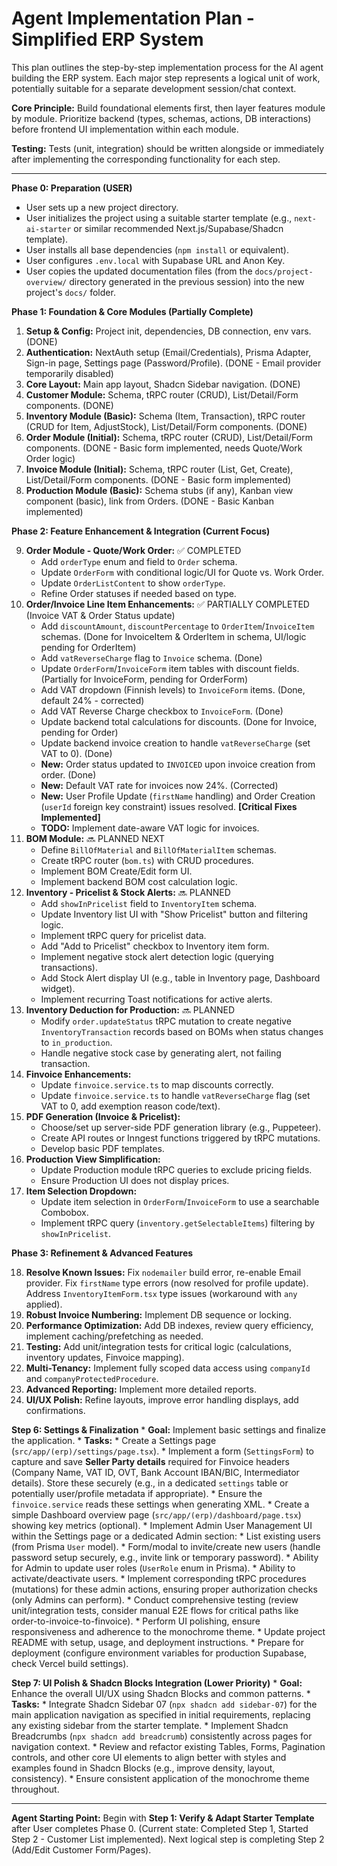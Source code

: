 # Agent Implementation Plan - Simplified ERP System

This plan outlines the step-by-step implementation process for the AI agent building the ERP system. Each major step represents a logical unit of work, potentially suitable for a separate development session/chat context.

**Core Principle:** Build foundational elements first, then layer features module by module. Prioritize backend (types, schemas, actions, DB interactions) before frontend UI implementation within each module.

**Testing:** Tests (unit, integration) should be written alongside or immediately after implementing the corresponding functionality for each step.

--- --- ---

**Phase 0: Preparation (USER)**

*   User sets up a new project directory.
*   User initializes the project using a suitable starter template (e.g., `next-ai-starter` or similar recommended Next.js/Supabase/Shadcn template).
*   User installs all base dependencies (`npm install` or equivalent).
*   User configures `.env.local` with Supabase URL and Anon Key.
*   User copies the updated documentation files (from the `docs/project-overview/` directory generated in the previous session) into the new project's `docs/` folder.

**Phase 1: Foundation & Core Modules (Partially Complete)**

1.  **Setup & Config:** Project init, dependencies, DB connection, env vars. (DONE)
2.  **Authentication:** NextAuth setup (Email/Credentials), Prisma Adapter, Sign-in page, Settings page (Password/Profile). (DONE - Email provider temporarily disabled)
3.  **Core Layout:** Main app layout, Shadcn Sidebar navigation. (DONE)
4.  **Customer Module:** Schema, tRPC router (CRUD), List/Detail/Form components. (DONE)
5.  **Inventory Module (Basic):** Schema (Item, Transaction), tRPC router (CRUD for Item, AdjustStock), List/Detail/Form components. (DONE)
6.  **Order Module (Initial):** Schema, tRPC router (CRUD), List/Detail/Form components. (DONE - Basic form implemented, needs Quote/Work Order logic)
7.  **Invoice Module (Initial):** Schema, tRPC router (List, Get, Create), List/Detail/Form components. (DONE - Basic form implemented)
8.  **Production Module (Basic):** Schema stubs (if any), Kanban view component (basic), link from Orders. (DONE - Basic Kanban implemented)

**Phase 2: Feature Enhancement & Integration (Current Focus)**

9.  **Order Module - Quote/Work Order:** ✅ COMPLETED
    *   Add `orderType` enum and field to `Order` schema.
    *   Update `OrderForm` with conditional logic/UI for Quote vs. Work Order.
    *   Update `OrderListContent` to show `orderType`.
    *   Refine Order statuses if needed based on type.
10. **Order/Invoice Line Item Enhancements:** ✅ PARTIALLY COMPLETED (Invoice VAT & Order Status update)
    *   Add `discountAmount`, `discountPercentage` to `OrderItem`/`InvoiceItem` schemas. (Done for InvoiceItem & OrderItem in schema, UI/logic pending for OrderItem)
    *   Add `vatReverseCharge` flag to `Invoice` schema. (Done)
    *   Update `OrderForm`/`InvoiceForm` item tables with discount fields. (Partially for InvoiceForm, pending for OrderForm)
    *   Add VAT dropdown (Finnish levels) to `InvoiceForm` items. (Done, default 24% - corrected)
    *   Add VAT Reverse Charge checkbox to `InvoiceForm`. (Done)
    *   Update backend total calculations for discounts. (Done for Invoice, pending for Order)
    *   Update backend invoice creation to handle `vatReverseCharge` (set VAT to 0). (Done)
    *   **New:** Order status updated to `INVOICED` upon invoice creation from order. (Done)
    *   **New:** Default VAT rate for invoices now 24%. (Corrected)
    *   **New:** User Profile Update (`firstName` handling) and Order Creation (`userId` foreign key constraint) issues resolved. **[Critical Fixes Implemented]**
    *   **TODO:** Implement date-aware VAT logic for invoices.
11. **BOM Module:** 🔜 PLANNED NEXT
    *   Define `BillOfMaterial` and `BillOfMaterialItem` schemas.
    *   Create tRPC router (`bom.ts`) with CRUD procedures.
    *   Implement BOM Create/Edit form UI.
    *   Implement backend BOM cost calculation logic.
12. **Inventory - Pricelist & Stock Alerts:** 🔜 PLANNED
    *   Add `showInPricelist` field to `InventoryItem` schema.
    *   Update Inventory list UI with "Show Pricelist" button and filtering logic.
    *   Implement tRPC query for pricelist data.
    *   Add "Add to Pricelist" checkbox to Inventory item form.
    *   Implement negative stock alert detection logic (querying transactions).
    *   Add Stock Alert display UI (e.g., table in Inventory page, Dashboard widget).
    *   Implement recurring Toast notifications for active alerts.
13. **Inventory Deduction for Production:** 🔜 PLANNED
    *   Modify `order.updateStatus` tRPC mutation to create negative `InventoryTransaction` records based on BOMs when status changes to `in_production`.
    *   Handle negative stock case by generating alert, not failing transaction.
14. **Finvoice Enhancements:**
    *   Update `finvoice.service.ts` to map discounts correctly.
    *   Update `finvoice.service.ts` to handle `vatReverseCharge` flag (set VAT to 0, add exemption reason code/text).
15. **PDF Generation (Invoice & Pricelist):**
    *   Choose/set up server-side PDF generation library (e.g., Puppeteer).
    *   Create API routes or Inngest functions triggered by tRPC mutations.
    *   Develop basic PDF templates.
16. **Production View Simplification:**
    *   Update Production module tRPC queries to exclude pricing fields.
    *   Ensure Production UI does not display prices.
17. **Item Selection Dropdown:**
    *   Update item selection in `OrderForm`/`InvoiceForm` to use a searchable Combobox.
    *   Implement tRPC query (`inventory.getSelectableItems`) filtering by `showInPricelist`.

**Phase 3: Refinement & Advanced Features**

18. **Resolve Known Issues:** Fix `nodemailer` build error, re-enable Email provider. Fix `firstName` type errors (now resolved for profile update). Address `InventoryItemForm.tsx` type issues (workaround with `any` applied).
19. **Robust Invoice Numbering:** Implement DB sequence or locking.
20. **Performance Optimization:** Add DB indexes, review query efficiency, implement caching/prefetching as needed.
21. **Testing:** Add unit/integration tests for critical logic (calculations, inventory updates, Finvoice mapping).
22. **Multi-Tenancy:** Implement fully scoped data access using `companyId` and `companyProtectedProcedure`.
23. **Advanced Reporting:** Implement more detailed reports.
24. **UI/UX Polish:** Refine layouts, improve error handling displays, add confirmations.

**Step 6: Settings & Finalization**
    *   **Goal:** Implement basic settings and finalize the application.
    *   **Tasks:**
        *   Create a Settings page (`src/app/(erp)/settings/page.tsx`).
        *   Implement a form (`SettingsForm`) to capture and save **Seller Party details** required for Finvoice headers (Company Name, VAT ID, OVT, Bank Account IBAN/BIC, Intermediator details). Store these securely (e.g., in a dedicated `settings` table or potentially user/profile metadata if appropriate).
        *   Ensure the `finvoice.service` reads these settings when generating XML.
        *   Create a simple Dashboard overview page (`src/app/(erp)/dashboard/page.tsx`) showing key metrics (optional).
        *   Implement Admin User Management UI within the Settings page or a dedicated Admin section:
            *   List existing users (from Prisma `User` model).
            *   Form/modal to invite/create new users (handle password setup securely, e.g., invite link or temporary password).
            *   Ability for Admin to update user roles (`UserRole` enum in Prisma).
            *   Ability to activate/deactivate users.
            *   Implement corresponding tRPC procedures (mutations) for these admin actions, ensuring proper authorization checks (only Admins can perform).
        *   Conduct comprehensive testing (review unit/integration tests, consider manual E2E flows for critical paths like order-to-invoice-to-finvoice).
        *   Perform UI polishing, ensure responsiveness and adherence to the monochrome theme.
        *   Update project README with setup, usage, and deployment instructions.
        *   Prepare for deployment (configure environment variables for production Supabase, check Vercel build settings).

**Step 7: UI Polish & Shadcn Blocks Integration (Lower Priority)**
    *   **Goal:** Enhance the overall UI/UX using Shadcn Blocks and common patterns.
    *   **Tasks:**
        *   Integrate Shadcn Sidebar 07 (`npx shadcn add sidebar-07`) for the main application navigation as specified in initial requirements, replacing any existing sidebar from the starter template.
        *   Implement Shadcn Breadcrumbs (`npx shadcn add breadcrumb`) consistently across pages for navigation context.
        *   Review and refactor existing Tables, Forms, Pagination controls, and other core UI elements to align better with styles and examples found in Shadcn Blocks (e.g., improve density, layout, consistency).
        *   Ensure consistent application of the monochrome theme throughout.

--- --- ---

**Agent Starting Point:** Begin with **Step 1: Verify & Adapt Starter Template** after User completes Phase 0. (Current state: Completed Step 1, Started Step 2 - Customer List implemented). Next logical step is completing Step 2 (Add/Edit Customer Form/Pages).
